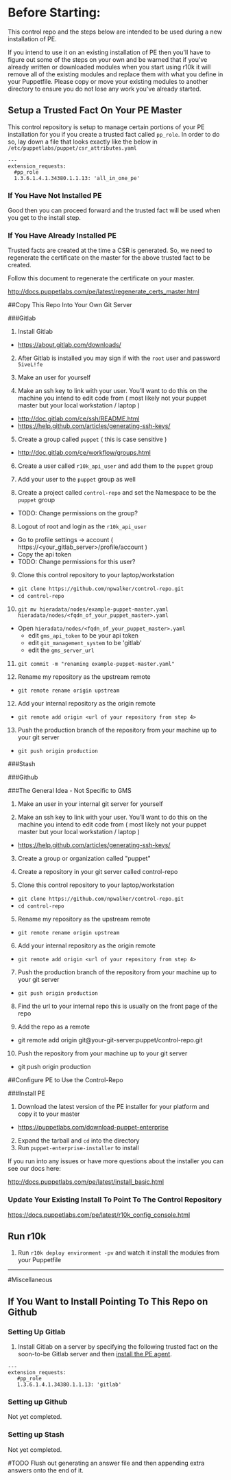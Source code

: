 # Before Starting: 

This control repo and the steps below are intended to be used during a new installation of PE.  

If you intend to use it on an existing installation of PE then you'll have to figure out some of the steps on your own and be warned that if you've already written or downloaded modules when you start using r10k it will remove all of the existing modules and replace them with what you define in your Puppetfile.  Please copy or move your existing modules to another directory to ensure you do not lose any work you've already started.  

## Setup a Trusted Fact On Your PE Master

This control repository is setup to manage certain portions of your PE installation for you if you create a trusted fact called `pp_role`.  In order to do so, lay down a file that looks exactly like the below in `/etc/puppetlabs/puppet/csr_attributes.yaml`

```
---
extension_requests:
  #pp_role
  1.3.6.1.4.1.34380.1.1.13: 'all_in_one_pe'
```

### If You Have Not Installed PE 

Good then you can proceed forward and the trusted fact will be used when you get to the install step. 

### If You Have Already Installed PE

Trusted facts are created at the time a CSR is generated.  So, we need to regenerate the certificate on the master for the above trusted fact to be created.  

Follow this document to regenerate the certificate on your master.  

http://docs.puppetlabs.com/pe/latest/regenerate_certs_master.html

##Copy This Repo Into Your Own Git Server

###Gitlab

1. Install Gitlab
 - https://about.gitlab.com/downloads/

2. After Gitlab is installed you may sign if with the `root` user and password `5iveL!fe`

3. Make an user for yourself

4.  Make an ssh key to link with your user.  You’ll want to do this on the machine you intend to edit code from ( most likely not your puppet master but your local workstation / laptop )
 - http://doc.gitlab.com/ce/ssh/README.html
 - https://help.github.com/articles/generating-ssh-keys/

5.  Create a group called `puppet` ( this is case sensitive )
 - http://doc.gitlab.com/ce/workflow/groups.html

6. Create a user called `r10k_api_user` and add them to the `puppet` group

7. Add your user to the `puppet` group as well 

7. Create a project called `control-repo` and set the Namespace to be the `puppet` group
 - TODO: Change permissions on the group?

8.  Logout of root and login as the `r10k_api_user` 
 - Go to profile settings -> account ( https://<your_gitlab_server>/profile/account )
 - Copy the api token
 - TODO: Change permissions for this user?
	
9. Clone this control repository to your laptop/workstation 
 - `git clone https://github.com/npwalker/control-repo.git`
 - `cd control-repo`

10. `git mv hieradata/nodes/example-puppet-master.yaml hieradata/nodes/<fqdn_of_your_puppet_master>.yaml`
 - Open `hieradata/nodes/<fqdn_of_your_puppet_master>.yaml` 
     - edit `gms_api_token` to be your api token
     - edit `git_management_system` to be 'gitlab'
     - edit the `gms_server_url`

11. `git commit -m "renaming example-puppet-master.yaml"`

11. Rename my repository as the upstream remote
 - `git remote rename origin upstream`

12. Add your internal repository as the origin remote
 - `git remote add origin <url of your repository from step 4>`

13.  Push the production branch of the repository from your machine up to your git server
 - `git push origin production`

###Stash

###Github

###The General Idea - Not Specific to GMS 

1. Make an user in your internal git server for yourself

2. Make an ssh key to link with your user. You’ll want to do this on the machine you intend to edit code from ( most likely not your puppet master but your local workstation / laptop )

 - https://help.github.com/articles/generating-ssh-keys/

3. Create a group or organization called "puppet"

4. Create a repository in your git server called control-repo

4. Clone this control repository to your laptop/workstation 
 - `git clone https://github.com/npwalker/control-repo.git`
 - `cd control-repo`

5. Rename my repository as the upstream remote
 - `git remote rename origin upstream`

6. Add your internal repository as the origin remote
 - `git remote add origin <url of your repository from step 4>`

7.  Push the production branch of the repository from your machine up to your git server
 - `git push origin production`

8. Find the url to your internal repo this is usually on the front page of the repo

9. Add the repo as a remote
 - git remote add origin git@your-git-server:puppet/control-repo.git

10. Push the repository from your machine up to your git server

 - git push origin production

##Configure PE to Use the Control-Repo

###Install PE

1. Download the latest version of the PE installer for your platform and copy it to your master
 - https://puppetlabs.com/download-puppet-enterprise 
2. Expand the tarball and `cd` into the directory
3. Run `puppet-enterprise-installer` to install

If you run into any issues or have more questions about the installer you can see our docs here:

http://docs.puppetlabs.com/pe/latest/install_basic.html

### Update Your Existing Install To Point To The Control Repository

https://docs.puppetlabs.com/pe/latest/r10k_config_console.html

## Run r10k

1.  Run `r10k deploy environment -pv` and watch it install the modules from your Puppetfile


----
#Miscellaneous

## If You Want to Install Pointing To This Repo on Github

### Setting Up Gitlab 

1.  Install Gitlab on a server by specifying the following trusted fact on the soon-to-be Gitlab server and then [install the PE agent](http://docs.puppetlabs.com/pe/latest/install_agents.html#using-the-puppet-agent-package-installation-script). 

   ```
   ---
   extension_requests:
      #pp_role
      1.3.6.1.4.1.34380.1.1.13: 'gitlab'
   ```

### Setting up Github

Not yet completed. 

### Setting up Stash

Not yet completed.


#TODO
Flush out generating an answer file and then appending extra answers onto the end of it.  



